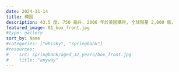 ```yaml
---
date: 2024-11-14
title: 橢圓
description: 43.5 度. 750 毫升. 2006 年於美國購得, 全球限量 2,000 瓶.
featured_image: 01_box_front.jpg
#type: gallery
sort_by: Name
#categories: ["whisky", "springbank"]
#resources:
#  - src: springbank/aged_32_years/box_front.jpg
#    title: "anyway"
---
```

